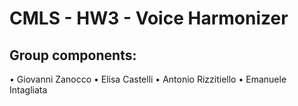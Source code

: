 # CMLS - HW3 - Voice Harmonizer

## Group components:
•	Giovanni Zanocco
•	Elisa Castelli
•	Antonio Rizzitiello
•	Emanuele Intagliata

